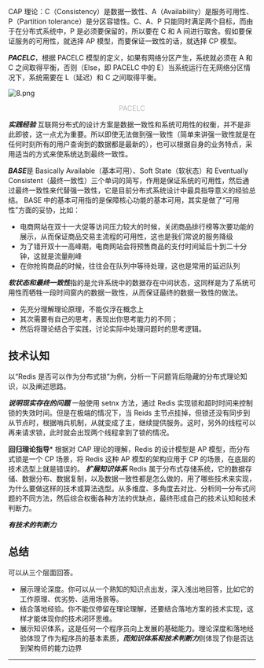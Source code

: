 CAP 理论：C（Consistency）是数据一致性、A（Availability）是服务可用性、P（Partition tolerance）是分区容错性。C、A、P 只能同时满足两个目标，而由于在分布式系统中，P 是必须要保留的，所以要在 C 和 A 间进行取舍。假如要保证服务的可用性，就选择 AP 模型，而要保证一致性的话，就选择 CP 模型。

***PACELC***，根据 PACELC 模型的定义，如果有网络分区产生，系统就必须在 A 和 C 之间取得平衡，否则（Else，即 PACELC 中的 E）当系统运行在无网络分区情况下，系统需要在 L（延迟）和 C 之间取得平衡。</p>
<p data-nodeid="98240" class=""><img src="https://s0.lgstatic.com/i/image/M00/8D/67/CgqCHl_-eYOAT7NXAAFRFjVnR8E067.png" alt="8.png" data-nodeid="98249"></p>
<div data-nodeid="98241"><p style="text-align:center"> <span style="color:#b8b8b8">PACELC </span></p></div>

***实践经验***
互联网分布式的设计方案是数据一致性和系统可用性的权衡，并不是非此即彼，这一点尤为重要。所以即使无法做到强一致性（简单来讲强一致性就是在任何时刻所有的用户查询到的数据都是最新的），也可以根据自身的业务特点，采用适当的方式来使系统达到最终一致性。

***BASE***是 Basically Available（基本可用）、Soft State（软状态）和 Eventually Consistent（最终一致性）三个单词的简写，作用是保证系统的可用性，然后通过最终一致性来代替强一致性，它是目前分布式系统设计中最具指导意义的经验总结。
BASE 中的基本可用指的是保障核心功能的基本可用，其实是做了“可用性”方面的妥协，比如：
- 电商网站在双十一大促等访问压力较大的时候，关闭商品排行榜等次要功能的展示，从而保证商品交易主流程的可用性，这也是我们常说的服务降级
- 为了错开双十一高峰期，电商网站会将预售商品的支付时间延后十到二十分钟，这就是流量削峰
- 在你抢购商品的时候，往往会在队列中等待处理，这也是常用的延迟队列

***软状态和最终一致性***指的是允许系统中的数据存在中间状态，这同样是为了系统可用性而牺牲一段时间窗内的数据一致性，从而保证最终的数据一致性的做法。
- 先充分理解理论原理，不能仅浮在概念上
- 其次需要有自己的思考，表现出你思考能力的不同；
- 然后将理论结合于实践，讨论实际中处理问题时的思考逻辑。

## 技术认知
以“Redis 是否可以作为分布式锁”为例，分析一下问题背后隐藏的分布式理论知识，以及阐述思路。

***说明现实存在的问题***
一般使用 setnx 方法，通过 Redis 实现锁和超时时间来控制锁的失效时间。但是在极端的情况下，当 Reids 主节点挂掉，但锁还没有同步到从节点时，根据哨兵机制，从就变成了主，继续提供服务。这时，另外的线程可以再来请求锁，此时就会出现两个线程拿到了锁的情况。

**回归理论指导***
根据对 CAP 理论的理解，Redis 的设计模型是 AP 模型，而分布式锁是一个 CP 场景，将 Redis 这种 AP 模型的架构应用于 CP 的场景，在底层的技术选型上就是错误的。
***扩展知识体系***
Redis 属于分布式存储系统，它的数据存储、数据分布、数据复制，以及数据一致性都是怎么做的，用了哪些技术来实现，为什么要做这样的技术或算法选型。从多维度、多角度去对比、分析同一分布式问题的不同方法，然后综合权衡各种方法的优缺点，最终形成自己的技术认知和技术判断力。

***有技术的判断力***

## 总结

可以从三个层面回答。
- 展示理论深度。你可以从一个熟知的知识点出发，深入浅出地回答，比如它的工作原理、优劣势、适用场景等。
- 结合落地经验。你不能仅停留在理论理解，还要结合落地方案的技术实现，这样才能体现你的技术闭环思维。
- 展示知识体系，这是任何一个程序员向上发展的基础能力。理论深度和落地经验体现了作为程序员的基本素质，***而知识体系和技术判断力***则体现了你是否达到架构师的能力边界
---




